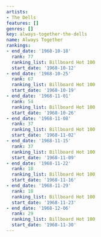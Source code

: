 ```yaml
---
artists:
- The Dells
features: []
genres: []
key: always-together-the-dells
name: Always Together
rankings:
- end_date: '1968-10-18'
  rank: 77
  ranking_list: Billboard Hot 100
  start_date: '1968-10-12'
- end_date: '1968-10-25'
  rank: 67
  ranking_list: Billboard Hot 100
  start_date: '1968-10-19'
- end_date: '1968-11-01'
  rank: 54
  ranking_list: Billboard Hot 100
  start_date: '1968-10-26'
- end_date: '1968-11-08'
  rank: 37
  ranking_list: Billboard Hot 100
  start_date: '1968-11-02'
- end_date: '1968-11-15'
  rank: 37
  ranking_list: Billboard Hot 100
  start_date: '1968-11-09'
- end_date: '1968-11-22'
  rank: 18
  ranking_list: Billboard Hot 100
  start_date: '1968-11-16'
- end_date: '1968-11-29'
  rank: 18
  ranking_list: Billboard Hot 100
  start_date: '1968-11-23'
- end_date: '1968-12-06'
  rank: 29
  ranking_list: Billboard Hot 100
  start_date: '1968-11-30'
---
```


